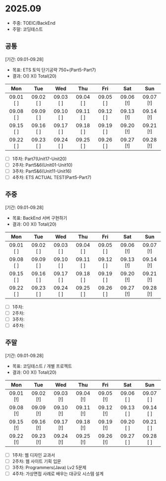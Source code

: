 # 2025.09
- 주중: TOEIC/BackEnd
- 주말: 코딩테스트

## 공통
[기간: 09.01-09.28]
- 목표: ETS 토익 단기공략 750+(Part5-Part7)
- 결과: O() X() Total(20)

| Mon | Tue | Wed | Thu | Fri | Sat | Sun |
| :---: | :---: | :---: | :---: | :---: | :---: | :---: |
| 09.01 [ ] | 09.02 [ ] | 09.03 [ ] | 09.04 [ ] | 09.05 [ ] | 09.06 [!] | 09.07 [!] | 
| 09.08 [ ] | 09.09 [ ] | 09.10 [ ] | 09.11 [ ] | 09.12 [ ] | 09.13 [!] | 09.14 [!] | 
| 09.15 [ ] | 09.16 [ ] | 09.17 [ ] | 09.18 [ ] | 09.19 [ ] | 09.20 [!] | 09.21 [!] | 
| 09.22 [ ] | 09.23 [ ] | 09.24 [ ] | 09.25 [ ] | 09.26 [ ] | 09.27 [!] | 09.28 [!] | 

- [ ] 1주차: Part7(Unit17-Unit20)
- [ ] 2주차: Part5&6(Unit01-Unit10)
- [ ] 3주차: Part5&6(Unit11-Unit16)
- [ ] 4주차: ETS ACTUAL TEST(Part5-Part7)

## 주중
[기간: 09.01-09.28]
- 목표: BackEnd 서버 구현하기
- 결과: O() X() Total(20)

| Mon | Tue | Wed | Thu | Fri | Sat | Sun |
| :---: | :---: | :---: | :---: | :---: | :---: | :---: |
| 09.01 [ ] | 09.02 [ ] | 09.03 [ ] | 09.04 [ ] | 09.05 [ ] | 09.06 [!] | 09.07 [!] | 
| 09.08 [ ] | 09.09 [ ] | 09.10 [ ] | 09.11 [ ] | 09.12 [ ] | 09.13 [!] | 09.14 [!] | 
| 09.15 [ ] | 09.16 [ ] | 09.17 [ ] | 09.18 [ ] | 09.19 [ ] | 09.20 [!] | 09.21 [!] | 
| 09.22 [ ] | 09.23 [ ] | 09.24 [ ] | 09.25 [ ] | 09.26 [ ] | 09.27 [!] | 09.28 [!] | 

- [ ] 1주차: 
- [ ] 2주차: 
- [ ] 3주차: 
- [ ] 4주차: 

## 주말
[기간: 09.01-09.28]
- 목표: 코딩테스트 / 개별 프로젝트
- 결과: O() X() Total(20)

| Mon | Tue | Wed | Thu | Fri | Sat | Sun |
| :---: | :---: | :---: | :---: | :---: | :---: | :---: |
| 09.01 [!] | 09.02 [!] | 09.03 [!] | 09.04 [!] | 09.05 [!] | 09.06 [ ] | 09.07 [ ] | 
| 09.08 [!] | 09.09 [!] | 09.10 [!] | 09.11 [!] | 09.12 [!] | 09.13 [ ] | 09.14 [ ] | 
| 09.15 [!] | 09.16 [!] | 09.17 [!] | 09.18 [!] | 09.19 [!] | 09.20 [ ] | 09.21 [ ] | 
| 09.22 [!] | 09.23 [!] | 09.24 [!] | 09.25 [!] | 09.26 [!] | 09.27 [ ] | 09.28 [ ] | 

- [ ] 1주차: 웹 디자인 교과서
- [ ] 2주차: 웹 사이트 기획 입문
- [ ] 3주차: Programmers(Java) Lv2 5문제
- [ ] 4주차: 가상면접 사례로 배우는 대규모 시스템 설계
